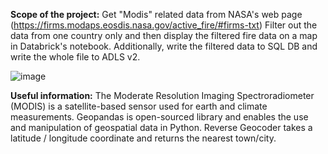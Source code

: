 **Scope of the project:**
Get "Modis" related data from NASA's web page (https://firms.modaps.eosdis.nasa.gov/active_fire/#firms-txt)
Filter out the data from one country only and then display the filtered fire data on a map in Databrick's notebook.
Additionally, write the filtered data to SQL DB and write the whole file to ADLS v2.



![image](https://user-images.githubusercontent.com/80418083/149506096-24cbc380-d7b1-4a82-873c-9a1a5fdef6a4.png)


**Useful information:**
The Moderate Resolution Imaging Spectroradiometer (MODIS) is a satellite-based sensor used for earth and climate measurements.
Geopandas is open-sourced library and enables the use and manipulation of geospatial data in Python.
Reverse Geocoder takes a latitude / longitude coordinate and returns the nearest town/city.
